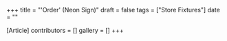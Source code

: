 +++
title = "'Order' (Neon Sign)"
draft = false
tags = ["Store Fixtures"]
date = ""

[Article]
contributors = []
gallery = []
+++